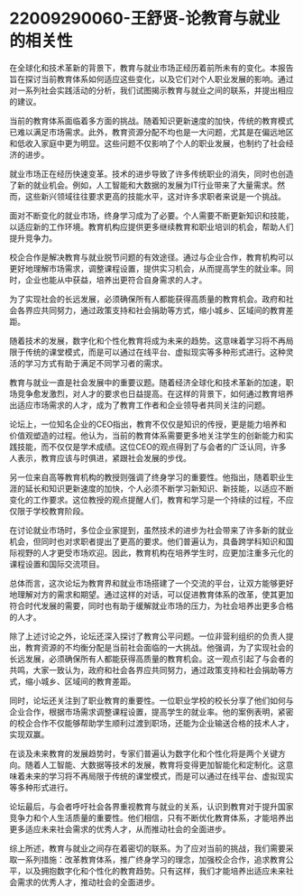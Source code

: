 # 22009290060-王舒贤-论教育与就业的相关性

在全球化和技术革新的背景下，教育与就业市场正经历着前所未有的变化。本报告旨在探讨当前教育体系如何适应这些变化，以及它们对个人职业发展的影响。通过对一系列社会实践活动的分析，我们试图揭示教育与就业之间的联系，并提出相应的建议。

当前的教育体系面临着多方面的挑战。随着知识更新速度的加快，传统的教育模式已难以满足市场需求。此外，教育资源分配不均也是一大问题，尤其是在偏远地区和低收入家庭中更为明显。这些问题不仅影响了个人的职业发展，也制约了社会经济的进步。

就业市场正在经历快速变革。技术的进步导致了许多传统职业的消失，同时也创造了新的就业机会。例如，人工智能和大数据的发展为IT行业带来了大量需求。然而，这些新兴领域往往要求更高的技能水平，这对许多求职者来说是一个挑战。

面对不断变化的就业市场，终身学习成为了必要。个人需要不断更新知识和技能，以适应新的工作环境。教育机构应提供更多继续教育和职业培训的机会，帮助人们提升竞争力。

校企合作是解决教育与就业脱节问题的有效途径。通过与企业合作，教育机构可以更好地理解市场需求，调整课程设置，提供实习机会，从而提高学生的就业率。同时，企业也能从中获益，培养出更符合自身需求的人才。

为了实现社会的长远发展，必须确保所有人都能获得高质量的教育机会。政府和社会各界应共同努力，通过政策支持和社会捐助等方式，缩小城乡、区域间的教育差距。

随着技术的发展，数字化和个性化教育将成为未来的趋势。这意味着学习将不再局限于传统的课堂模式，而是可以通过在线平台、虚拟现实等多种形式进行。这种灵活的学习方式有助于满足不同学习者的需求。

教育与就业一直是社会发展中的重要议题。随着经济全球化和技术革新的加速，职场竞争愈发激烈，对人才的要求也日益提高。在这样的背景下，如何通过教育培养出适应市场需求的人才，成为了教育工作者和企业领导者共同关注的问题。

论坛上，一位知名企业的CEO指出，教育不仅仅是知识的传授，更是能力培养和价值观塑造的过程。他认为，当前的教育体系需要更多地关注学生的创新能力和实践技能，而不仅仅是学术成绩。这位CEO的观点得到了与会者的广泛认同，许多人表示，教育应该与时俱进，紧跟社会发展的步伐。

另一位来自高等教育机构的教授则强调了终身学习的重要性。他指出，随着职业生涯的延长和知识更新速度的加快，个人必须不断学习新知识、新技能，以适应不断变化的工作要求。这位教授的观点提醒人们，教育和学习是一个持续的过程，不应仅限于学校教育阶段。

在讨论就业市场时，多位企业家提到，虽然技术的进步为社会带来了许多新的就业机会，但同时也对求职者提出了更高的要求。他们普遍认为，具备跨学科知识和国际视野的人才更受市场欢迎。因此，教育机构在培养学生时，应更加注重多元化的课程设置和国际交流项目。

总体而言，这次论坛为教育界和就业市场搭建了一个交流的平台，让双方能够更好地理解对方的需求和期望。通过这样的对话，可以促进教育体系的改革，使其更加符合时代发展的需要，同时也有助于缓解就业市场的压力，为社会培养出更多合格的人才。

除了上述讨论之外，论坛还深入探讨了教育公平问题。一位非营利组织的负责人提出，教育资源的不均衡分配是当前社会面临的一大挑战。他强调，为了实现社会的长远发展，必须确保所有人都能获得高质量的教育机会。这一观点引起了与会者的共鸣，大家一致认为，政府和社会各界应共同努力，通过政策支持和社会捐助等方式，缩小城乡、区域间的教育差距。

同时，论坛还关注到了职业教育的重要性。一位职业学校的校长分享了他们如何与企业合作，根据市场需求调整课程设置，提高学生的就业率。他的案例表明，紧密的校企合作不仅能够帮助学生顺利过渡到职场，还能为企业输送合格的技术人才，实现双赢。

在谈及未来教育的发展趋势时，专家们普遍认为数字化和个性化将是两个关键方向。随着人工智能、大数据等技术的发展，教育将变得更加智能化和定制化。这意味着未来的学习将不再局限于传统的课堂模式，而是可以通过在线平台、虚拟现实等多种形式进行。

论坛最后，与会者呼吁社会各界重视教育与就业的关系，认识到教育对于提升国家竞争力和个人生活质量的重要性。他们相信，只有不断优化教育体系，才能培养出更多适应未来社会需求的优秀人才，从而推动社会的全面进步。

综上所述，教育与就业之间存在着密切的联系。为了应对当前的挑战，我们需要采取一系列措施：改革教育体系，推广终身学习的理念，加强校企合作，追求教育公平，以及拥抱数字化和个性化的教育趋势。只有这样，我们才能培养出适应未来社会需求的优秀人才，推动社会的全面进步。